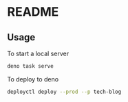 # README

## Usage

To start a local server
```bash
deno task serve
```

To deploy to deno
```bash
deployctl deploy --prod --p tech-blog
```
